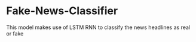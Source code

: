 # Fake-News-Classifier
This model makes use of LSTM RNN to classify the news headlines as real or fake
